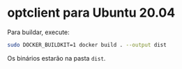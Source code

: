 # optclient para Ubuntu 20.04

Para buildar, execute:

```bash
sudo DOCKER_BUILDKIT=1 docker build . --output dist
```

Os binários estarão na pasta `dist`.
